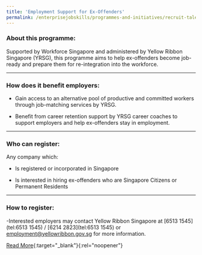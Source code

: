 ```yaml
---
title: 'Employment Support for Ex-Offenders'
permalink: /enterprisejobskills/programmes-and-initiatives/recruit-talent/employment-support-for-ex-offenders/
---
```


### About this programme:

Supported by Workforce Singapore and administered by Yellow Ribbon Singapore (YRSG), this programme aims to help ex-offenders become job-ready and prepare them for re-integration into the workforce.

---

### How does it benefit employers:

- Gain access to an alternative pool of productive and committed workers through job-matching services by YRSG.

- Benefit from career retention support by YRSG career coaches to support employers and help ex-offenders stay in employment.

---

### Who can register:

Any company which:

- Is registered or incorporated in Singapore

- Is interested in hiring ex-offenders who are Singapore Citizens or Permanent Residents

---

### How to register:

-Interested employers may contact Yellow Ribbon Singapore at [6513 1545](tel:6513 1545) / [6214 2823](tel:6513 1545) or [employment@yellowribbon.gov.sg](mailto:employment@yellowribbon.gov.sg) for more information.

[Read More](https://www.wsg.gov.sg/programmes-and-initiatives/employment-support-for-employers-to-hire-ex-offenders.html){:target="_blank"}{:rel="noopener"}
<script src="/jquery/resize-tables.js"></script>
